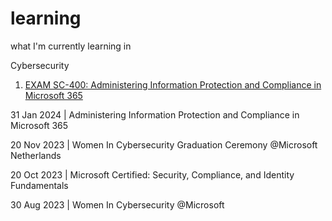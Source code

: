 # learning
what I'm currently learning in 

Cybersecurity

1. [EXAM SC-400: Administering Information Protection and Compliance in Microsoft 365](https://github.com/insanesein/learning/blob/main/SC-400-Certificate.md)




31 Jan 2024 | Administering Information Protection and Compliance in Microsoft 365<p>
20 Nov 2023 | Women In Cybersecurity Graduation Ceremony @Microsoft Netherlands

20 Oct 2023 | Microsoft Certified: Security, Compliance, and Identity Fundamentals

30 Aug 2023 | Women In Cybersecurity @Microsoft
